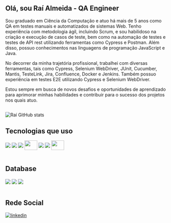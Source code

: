 ## Olá, sou Raí Almeida - QA Engineer

Sou graduado em Ciência da Computação e atuo há mais de 5 anos como QA em testes manuais e automatizados de sistemas Web. Tenho experiência com metodologia ágil, incluindo Scrum, e sou habilidoso na criação e execução de casos de teste, bem como na automação de testes e testes de API rest utilizando ferramentas como Cypress e Postman. Além disso, possuo conhecimentos nas linguagens de programação JavaScript e Java.

No decorrer da minha trajetória profissional, trabalhei com diversas ferramentas, tais como Cypress, Selenium WebDriver, JUnit, Cucumber, Mantis, TesteLink, Jira, Confluence, Docker e Jenkins. Também possuo experiência em testes E2E utilizando Cypress e Selenium WebDriver.

Estou sempre em busca de novos desafios e oportunidades de aprendizado para aprimorar minhas habilidades e contribuir para o sucesso dos projetos nos quais atuo.
##
![Raí GitHub stats](https://github-readme-stats.vercel.app/api?username=raialmeida&show_icons=true&theme=highcontrast)

## Tecnologias que uso
<div style="display: inline_block">
  <img align="center"  src="https://img.shields.io/badge/JavaScript-F7DF1E?style=for-the-badge&logo=javascript&logoColor=black"/>
  <img align="center"  src="https://img.shields.io/badge/Java-ED8B00?style=for-the-badge&logo=openjdk&logoColor=white"/>
  <img align="center"  src="https://www.cypress.io/images/layouts/navbar-brand.svg"/>
  <img align="center"  height="30" width="40" src="https://camo.githubusercontent.com/4b95df4d6ca7a01afc25d27159804dc5a7d0df41d8131aaf50c9f84847dfda21/68747470733a2f2f73656c656e69756d2e6465762f696d616765732f73656c656e69756d5f6c6f676f5f7371756172655f677265656e2e706e67"/>
  <img align="center"  src="https://img.shields.io/badge/Jenkins-D24939?style=for-the-badge&logo=Jenkins&logoColor=white"/>
  <img align="center"  src="https://img.shields.io/badge/Jira-0052CC?style=for-the-badge&logo=Jira&logoColor=white"/>
  <img align="center" height="30" width="40"  src="https://avatars.githubusercontent.com/u/5429470?s=200&v=4"/>
 </div><br/>
 
  ## Database
  <div style="display: inline_block">
  <img align="center" src="https://img.shields.io/badge/MongoDB-4EA94B?style=for-the-badge&logo=mongodb&logoColor=white"/>
  <img align="center" src="https://img.shields.io/badge/PostgreSQL-316192?style=for-the-badge&logo=postgresql&logoColor=white"/>
  <img align="center" src="https://img.shields.io/badge/MySQL-005C84?style=for-the-badge&logo=mysql&logoColor=white"/>
  </div><br/>
  
  ## Rede Social
 
 [![linkedin](https://img.shields.io/badge/LinkedIn-0077B5?style=for-the-badge&logo=linkedin&logoColor=white)](https://www.linkedin.com/in/rai-almeida)
